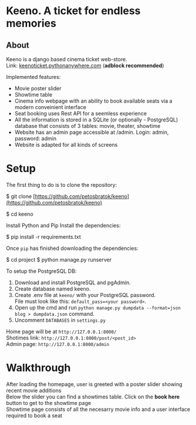 

# Keeno. A ticket for endless memories

## About
Keeno is a django based cinema ticket web-store. <br>
Link: [keenoticket.pythonanywhere.com](http://keenoticket.pythonanywhere.com) (**adblock recommended**)

Implemented features:
- Movie poster slider
- Showtime table
- Cinema info webpage with an ability to book available seats via a modern conveinient interface
- Seat booking uses Rest API for a seemless experience
- All the information is stored in a SQLite (or optionally - PostgreSQL) database that consists of 3 tables: movie, theater, showtime
- Website has an admin page accessible at /admin. Login: admin, password: admin
- Website is adapted for all kinds of screens

# Setup

The first thing to do is to clone the repository:

$ git clone [https://github.com/petosbratok/keeno](https://github.com/petosbratok/keeno)

$ cd keeno

Install Python and Pip
Install the dependencies:

$ pip install -r requirements.txt

Once  `pip`  has finished downloading the dependencies:

$ cd project
$ python manage.py runserver

To setup the PostgreSQL DB: 

 1. Download and install PostgreSQL and pgAdmin. <br>
 2. Create database named keeno. <br>
 3. Create .env file at `keeno/` with your PostgreSQL password. <br>
File must look like this:  `default_pass=<your password>`. <br>
 4. Open up the cmd and run `python manage.py dumpdata --format=json blog > dumpdata.json` command. <br>
 5. Uncomment `DATABASES` in `settings.py`

Home page will be at  `http://127.0.0.1:8000/`<br>
Shotimes link: `http://127.0.0.1:8000/post/<post_id>`<br>
Admin page: `http://127.0.0.1:8000/admin`

# Walkthrough

After loading the homepage, user is greeted with a poster slider showing recent movie additions <br>
Below the slider you can find a showtimes table. Click on the **book here** button to get to the showtime page <br> 
Showtime page consists of all the necesarry movie info and a user interface required to book a seat

